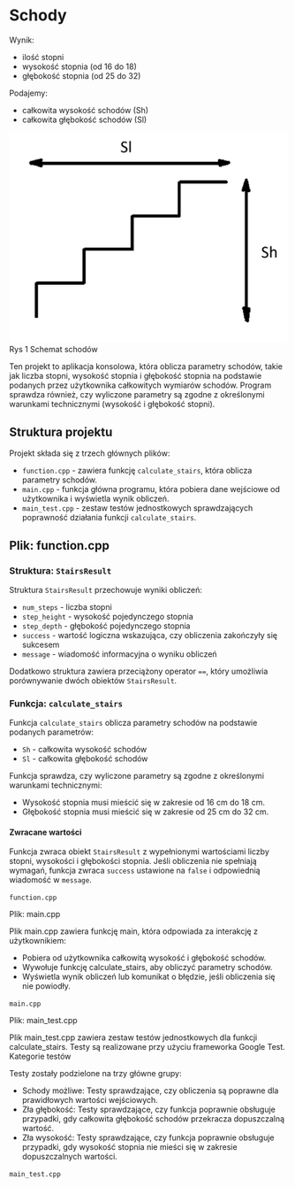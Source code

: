 # Schody

Wynik:
- ilość stopni 
- wysokość stopnia (od 16 do 18)
- głębokość stopnia (od 25 do 32)

Podajemy:
- całkowita wysokość schodów (Sh)
- całkowita głębokość schodów (Sl)

<img src="schody.png">
Rys 1 Schemat schodów

Ten projekt to aplikacja konsolowa, która oblicza parametry schodów, takie jak liczba stopni, wysokość stopnia i głębokość stopnia na podstawie podanych przez użytkownika całkowitych wymiarów schodów. Program sprawdza również, czy wyliczone parametry są zgodne z określonymi warunkami technicznymi (wysokość i głębokość stopni).

## Struktura projektu

Projekt składa się z trzech głównych plików:
- `function.cpp` - zawiera funkcję `calculate_stairs`, która oblicza parametry schodów.
- `main.cpp` - funkcja główna programu, która pobiera dane wejściowe od użytkownika i wyświetla wynik obliczeń.
- `main_test.cpp` - zestaw testów jednostkowych sprawdzających poprawność działania funkcji `calculate_stairs`.

## Plik: function.cpp

### Struktura: `StairsResult`

Struktura `StairsResult` przechowuje wyniki obliczeń:
- `num_steps` - liczba stopni
- `step_height` - wysokość pojedynczego stopnia
- `step_depth` - głębokość pojedynczego stopnia
- `success` - wartość logiczna wskazująca, czy obliczenia zakończyły się sukcesem
- `message` - wiadomość informacyjna o wyniku obliczeń

Dodatkowo struktura zawiera przeciążony operator `==`, który umożliwia porównywanie dwóch obiektów `StairsResult`.

### Funkcja: `calculate_stairs`

Funkcja `calculate_stairs` oblicza parametry schodów na podstawie podanych parametrów:
- `Sh` - całkowita wysokość schodów
- `Sl` - całkowita głębokość schodów

Funkcja sprawdza, czy wyliczone parametry są zgodne z określonymi warunkami technicznymi:
- Wysokość stopnia musi mieścić się w zakresie od 16 cm do 18 cm.
- Głębokość stopnia musi mieścić się w zakresie od 25 cm do 32 cm.

#### Zwracane wartości
Funkcja zwraca obiekt `StairsResult` z wypełnionymi wartościami liczby stopni, wysokości i głębokości stopnia. Jeśli obliczenia nie spełniają wymagań, funkcja zwraca `success` ustawione na `false` i odpowiednią wiadomość w `message`.

`function.cpp`

Plik: main.cpp

Plik main.cpp zawiera funkcję main, która odpowiada za interakcję z użytkownikiem:

- Pobiera od użytkownika całkowitą wysokość i głębokość schodów.
- Wywołuje funkcję calculate_stairs, aby obliczyć parametry schodów.
- Wyświetla wynik obliczeń lub komunikat o błędzie, jeśli obliczenia się nie powiodły.

`main.cpp`

Plik: main_test.cpp

Plik main_test.cpp zawiera zestaw testów jednostkowych dla funkcji calculate_stairs. Testy są realizowane przy użyciu frameworka Google Test.
Kategorie testów

Testy zostały podzielone na trzy główne grupy:

- Schody możliwe: Testy sprawdzające, czy obliczenia są poprawne dla prawidłowych wartości wejściowych.
- Zła głębokość: Testy sprawdzające, czy funkcja poprawnie obsługuje przypadki, gdy całkowita głębokość schodów przekracza dopuszczalną wartość.
- Zła wysokość: Testy sprawdzające, czy funkcja poprawnie obsługuje przypadki, gdy wysokość stopnia nie mieści się w zakresie dopuszczalnych wartości.

`main_test.cpp`


